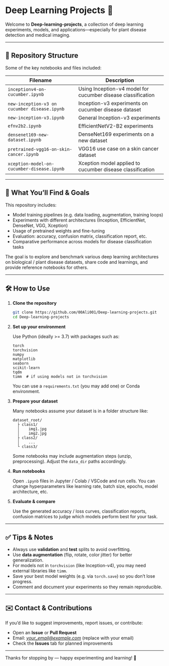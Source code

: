 # Deep Learning Projects 🙌

Welcome to **Deep-learning-projects**, a collection of deep learning experiments, models, and applications—especially for plant disease detection and medical imaging.

---

## 📁 Repository Structure

Some of the key notebooks and files included:

| Filename | Description |
|---|---|
| `inceptionv4-on-cucumber.ipynb` | Using Inception-v4 model for cucumber disease classification |
| `new-inception-v3 on cucumber disease.ipynb` | Inception-v3 experiments on cucumber disease dataset |
| `new-inception-v3.ipynb` | General Inception-v3 experiments |
| `efnv2b2.ipynb` | EfficientNetV2-B2 experiments |
| `densenet169-new-dataset.ipynb` | DenseNet169 experiments on a new dataset |
| `pretrained-vgg16-on-skin-cancer.ipynb` | VGG16 use case on a skin cancer dataset |
| `xception-model-on-cucumber-disease.ipynb` | Xception model applied to cucumber disease classification |

---

## 🧠 What You’ll Find & Goals

This repository includes:

- Model training pipelines (e.g. data loading, augmentation, training loops)
- Experiments with different architectures (Inception, EfficientNet, DenseNet, VGG, Xception)
- Usage of pretrained weights and fine-tuning
- Evaluation: accuracy, confusion matrix, classification report, etc.
- Comparative performance across models for disease classification tasks

The goal is to explore and benchmark various deep learning architectures on biological / plant disease datasets, share code and learnings, and provide reference notebooks for others.

---

## 🛠 How to Use

1. **Clone the repository**

   ```bash
   git clone https://github.com/00Ali001/Deep-learning-projects.git
   cd Deep-learning-projects
   ```

2. **Set up your environment**

   Use Python (ideally >= 3.7) with packages such as:
   ```
   torch
   torchvision
   numpy
   matplotlib
   seaborn
   scikit-learn
   tqdm
   timm  # if using models not in torchvision
   ```

   You can use a `requirements.txt` (you may add one) or Conda environment.

3. **Prepare your dataset**

   Many notebooks assume your dataset is in a folder structure like:

   ```
   dataset_root/
     ├ class1/
     │    img1.jpg
     │    img2.jpg
     ├ class2/
     │    ...
     └ class3/
   ```

   Some notebooks may include augmentation steps (unzip, preprocessing). Adjust the `data_dir` paths accordingly.

4. **Run notebooks**

   Open `.ipynb` files in Jupyter / Colab / VSCode and run cells. You can change hyperparameters like learning rate, batch size, epochs, model architecture, etc.

5. **Evaluate & compare**

   Use the generated accuracy / loss curves, classification reports, confusion matrices to judge which models perform best for your task.

---

## ✅ Tips & Notes

- Always use **validation** and **test** splits to avoid overfitting.
- Use **data augmentation** (flip, rotate, color jitter) for better generalization.
- For models not in `torchvision` (like Inception-v4), you may need external libraries like `timm`.
- Save your best model weights (e.g. via `torch.save`) so you don’t lose progress.
- Comment and document your experiments so they remain reproducible.

---

## ✉️ Contact & Contributions

If you’d like to suggest improvements, report issues, or contribute:

- Open an **Issue** or **Pull Request**
- Email: *your_email@example.com* (replace with your email)
- Check the **Issues** tab for planned improvements

---

Thanks for stopping by — happy experimenting and learning! 🚀  
````

